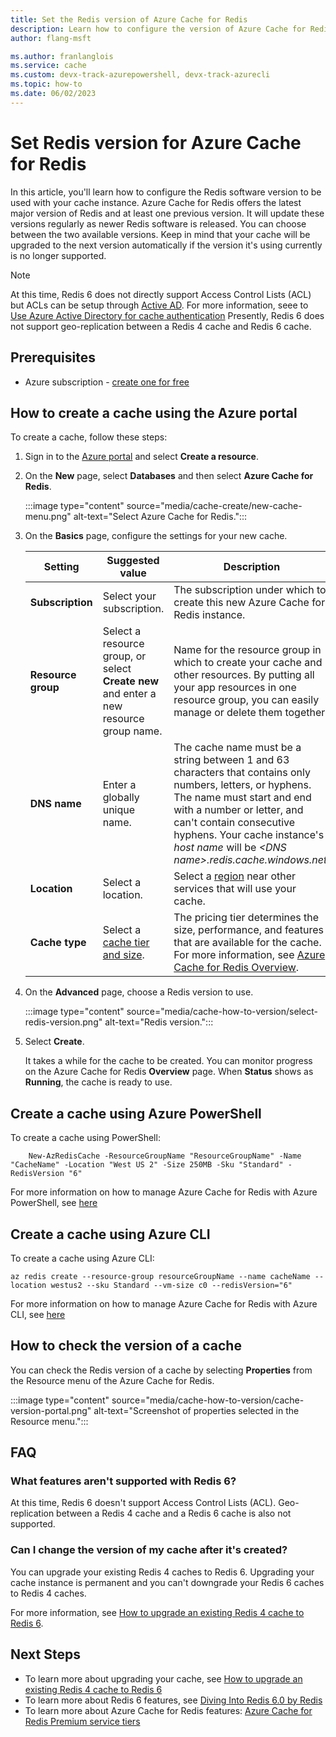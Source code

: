 ```yaml
---
title: Set the Redis version of Azure Cache for Redis
description: Learn how to configure the version of Azure Cache for Redis
author: flang-msft

ms.author: franlanglois
ms.service: cache
ms.custom: devx-track-azurepowershell, devx-track-azurecli
ms.topic: how-to
ms.date: 06/02/2023
---
```


# Set Redis version for Azure Cache for Redis

In this article, you'll learn how to configure the Redis software version to be used with your cache instance. Azure Cache for Redis offers the latest major version of Redis and at least one previous version. It will update these versions regularly as newer Redis software is released. You can choose between the two available versions. Keep in mind that your cache will be upgraded to the next version automatically if the version it's using currently is no longer supported.

> [!NOTE]
> At this time, Redis 6 does not directly support Access Control Lists (ACL) but ACLs can be setup through [Active AD](cache-configure-role-based-access-control.md). For more information, seee to [Use Azure Active Directory for cache authentication](cache-azure-active-directory-for-authentication.md)
> Presently, Redis 6 does not support geo-replication between a Redis 4 cache and Redis 6 cache.
>

## Prerequisites

- Azure subscription - [create one for free](https://azure.microsoft.com/free/)

## How to create a cache using the Azure portal

To create a cache, follow these steps:

1. Sign in to the [Azure portal](https://portal.azure.com) and select **Create a resource**.
  
1. On the **New** page, select **Databases** and then select **Azure Cache for Redis**.

    :::image type="content" source="media/cache-create/new-cache-menu.png" alt-text="Select Azure Cache for Redis.":::

1. On the **Basics** page, configure the settings for your new cache.

    | Setting      | Suggested value  | Description |
    | ------------ |  ------- | -------------------------------------------------- |
    | **Subscription** | Select your subscription. | The subscription under which to create this new Azure Cache for Redis instance. |
    | **Resource group** | Select a resource group, or select **Create new** and enter a new resource group name. | Name for the resource group in which to create your cache and other resources. By putting all your app resources in one resource group, you can easily manage or delete them together. |
    | **DNS name** | Enter a globally unique name. | The cache name must be a string between 1 and 63 characters that contains only numbers, letters, or hyphens. The name must start and end with a number or letter, and can't contain consecutive hyphens. Your cache instance's *host name* will be *\<DNS name>.redis.cache.windows.net*. |
    | **Location** | Select a location. | Select a [region](https://azure.microsoft.com/regions/) near other services that will use your cache. |
    | **Cache type** | Select a [cache tier and size](https://azure.microsoft.com/pricing/details/cache/). |  The pricing tier determines the size, performance, and features that are available for the cache. For more information, see [Azure Cache for Redis Overview](cache-overview.md). |

1. On the **Advanced** page, choose a Redis version to use.

    :::image type="content" source="media/cache-how-to-version/select-redis-version.png" alt-text="Redis version.":::

1. Select **Create**.

    It takes a while for the cache to be created. You can monitor progress on the Azure Cache for Redis **Overview** page. When **Status** shows as **Running**, the cache is ready to use.

## Create a cache using Azure PowerShell

To create a cache using PowerShell:

```azurepowershell
    New-AzRedisCache -ResourceGroupName "ResourceGroupName" -Name "CacheName" -Location "West US 2" -Size 250MB -Sku "Standard" -RedisVersion "6"
```

For more information on how to manage Azure Cache for Redis with Azure PowerShell, see [here](cache-how-to-manage-redis-cache-powershell.md)

## Create a cache using Azure CLI

To create a cache using Azure CLI:

```azurecli-interactive
az redis create --resource-group resourceGroupName --name cacheName --location westus2 --sku Standard --vm-size c0 --redisVersion="6"
```

For more information on how to manage Azure Cache for Redis with Azure CLI, see [here](cli-samples.md)

<!-- 
## Upgrade an existing Redis 4 cache to Redis 6

Azure Cache for Redis supports upgrading your Redis cache server major version from Redis 4 to Redis 6. Upgrading is permanent and it might cause a brief connection blip. As a precautionary step, we recommend exporting the data from your existing Redis 4 cache and testing your client application with a Redis 6 cache in a lower environment before upgrading. For more information, see [here](cache-how-to-import-export-data.md) for details on how to export.

> [!NOTE]
> Please note, upgrading is not supported on a cache with a geo-replication link, so you will have to manually unlink your cache instances before upgrading. 
>

To upgrade your cache, follow these steps:

### Upgrade using the Azure portal

1. In the Azure portal, search for **Azure Cache for Redis**. Then, press enter or select it from the search suggestions.

    :::image type="content" source="media/cache-private-link/4-search-for-cache.png" alt-text="Search for Azure Cache for Redis.":::

1. Select the cache instance you want to upgrade from Redis 4 to Redis 6.

1. On the left side of the screen, select **Advanced setting**. 

1. If your cache instance is eligible to be upgraded, you should see the following blue banner. If you wish to proceed, select the text in the banner.

    :::image type="content" source="media/cache-how-to-version/blue-banner-upgrade-cache.png" alt-text="Blue banner that says you can upgrade your Redis 6 cache with additional features and commands that enhance developer productivity and ease of use. Upgrading your cache instance cannot be reversed.":::

1. A dialog box displays a popup notifying you that upgrading is permanent and might cause a brief connection blip. Select **Yes** if you would like to upgrade your cache instance.

    :::image type="content" source="media/cache-how-to-version/dialog-version-upgrade.png" alt-text="Dialog with more information about upgrading your cache.":::

1. To check on the status of the upgrade, navigate to **Overview**.

    :::image type="content" source="media/cache-how-to-version/upgrade-status.png" alt-text="Overview shows status of cache being upgraded.":::

### Upgrade using Azure CLI

To upgrade a cache from 4 to 6 using the Azure CLI, use the following command:

```azurecli-interactive
az redis update --name cacheName --resource-group resourceGroupName --set redisVersion=6
```

### Upgrade using PowerShell

To upgrade a cache from 4 to 6 using PowerShell, use the following command:

```powershell-interactive
Set-AzRedisCache -Name "CacheName" -ResourceGroupName "ResourceGroupName" -RedisVersion "6"
```
 -->

## How to check the version of a cache

You can check the Redis version of a cache by selecting **Properties** from the Resource menu of the Azure Cache for Redis.

:::image type="content" source="media/cache-how-to-version/cache-version-portal.png" alt-text="Screenshot of properties selected in the Resource menu.":::

## FAQ

### What features aren't supported with Redis 6?

At this time, Redis 6 doesn't support Access Control Lists (ACL). Geo-replication between a Redis 4 cache and a Redis 6 cache is also not supported.

### Can I change the version of my cache after it's created?

You can upgrade your existing Redis 4 caches to Redis 6. Upgrading your cache instance is permanent and you can't downgrade your Redis 6 caches to Redis 4 caches.

For more information, see [How to upgrade an existing Redis 4 cache to Redis 6](cache-how-to-upgrade.md).

## Next Steps

- To learn more about upgrading your cache, see [How to upgrade an existing Redis 4 cache to Redis 6](cache-how-to-upgrade.md)
- To learn more about Redis 6 features, see [Diving Into Redis 6.0 by Redis](https://redis.com/blog/diving-into-redis-6/)
- To learn more about Azure Cache for Redis features: [Azure Cache for Redis Premium service tiers](cache-overview.md#service-tiers)
